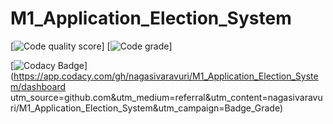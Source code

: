 # M1_Application_Election_System
[![Code quality score](https://api.codiga.io/project/29816/score/svg)]
[![Code grade](https://api.codiga.io/project/29816/status/svg)]


[![Codacy Badge](https://app.codacy.com/project/badge/Grade/24326ecff348401392c04a7858bcb1f0)](https://app.codacy.com/gh/nagasivaravuri/M1_Application_Election_System/dashboard utm_source=github.com&amp;utm_medium=referral&amp;utm_content=nagasivaravuri/M1_Application_Election_System&amp;utm_campaign=Badge_Grade)

